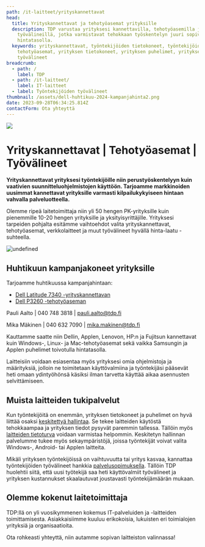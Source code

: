 ```yaml
---
path: /it-laitteet/yrityskannettavat
head:
  title: Yrityskannettavat ja tehotyöasemat yrityksille
  description: TDP varustaa yrityksesi kannettavilla, tehotyöasemilla ja muilla
    työvälineillä, jotka varmistavat tehokkaan työskentelyn juuri sopivalla
    hintatasolla.
  keywords: yrityskannettavat, työntekijöiden tietokoneet, työntekijöiden
    tehotyöasemat, yrityksen tietokoneet, yrityksen puhelimet, yrityksen
    työvälineet
breadcrumb:
  - path: /
    label: TDP
  - path: /it-laitteet/
    label: IT-laitteet
  - label: Työntekijöiden työvälineet
thumbnail: /assets/dell-huhtikuu-2024-kampanjahinta2.png
date: 2023-09-28T06:34:25.814Z
contactForm: Ota yhteyttä
---
```

![](/assets/dell-huhtikuu-2024-kampanjahinta2.png)

# Yrityskannettavat | Tehotyöasemat | Työvälineet

**Y﻿rityskannettavat yrityksesi työntekijöille niin perustyöskentelyyn kuin vaativien suunnitteluohjelmistojen käyttöön. Tarjoamme markkinoiden uusimmat kannettavat yrityksille varmasti kilpailukykyiseen hintaan vahvalla palveluotteella.**

Olemme ripeä laitetoimittaja niin yli 50 hengen PK-yrityksille kuin pienemmille 10-20 hengen yrityksille ja yksityisyrittäjille. Yrityksesi tarpeiden pohjalta esitämme vaihtoehdot valita yrityskannettavat, tehotyöasemat, verkkolaitteet ja muut työvälineet hyvällä hinta-laatu -suhteella.


<HeroBlock bgColor="brand" imageAlign="right">

<div className="HeroBlockImage">

![undefined](/assets/dell-l7340-p3260.png)

</div>

<div className="HeroBlockContent">

## Huhtikuun kampanjakoneet yrityksille

T﻿arjoamme huhtikuussa kampanjahintaan: 

* <a href="/assets/dell-7340-myyntiesite-20240405.pdf" target="_blank">Dell Latitude 7340 -yrityskannettavan</a>
* <a href="/assets/Dell-P3260-myyntiesite-20240405.pdf" target="_blank">Dell P3260 -tehotyöaseman</a>


Pauli Aalto | 040 748 3818 | pauli.aalto@tdp.fi

Mika Mäkinen | 040 632 7090 | mika.makinen@tdp.fi

</div>

</HeroBlock>


Kauttamme saatte niin Dellin, Applen, Lenovon, HP:n ja Fujitsun kannettavat kuin Windows-, Linux- ja Mac-tehotyöasemat sekä vaikka Samsungin ja Applen puhelimet toivotulla hintatasolla. 

Laitteisiin voidaan esiasentaa myös yrityksesi omia ohjelmistoja ja määrityksiä, jolloin ne toimitetaan käyttövalmiina ja työntekijäsi pääsevät heti omaan ydintyöhönsä käsiksi ilman tarvetta käyttää aikaa asennusten selvittämiseen.

## Muista laitteiden tukipalvelut

Kun työntekijöitä on enemmän, yrityksen tietokoneet ja puhelimet on hyvä liittää osaksi <a href="/it-palvelut/keskitetty-hallinta">keskitettyä hallintaa</a>. Se tekee laitteiden käytöstä tehokkaampaa ja yrityksen tiedot pysyvät paremmin tallessa. Tällöin myös <a href="/it-palvelut/tietoturva">laitteiden tietoturva</a> voidaan varmistaa helpommin. Keskitetyn hallinnan palvelumme tukee myös sekaympäristöjä, joissa työntekijät voivat valita Windows-, Android- tai Applen laitteita.

Mikäli yrityksen työntekijöissä on vaihtuvuutta tai yritys kasvaa, kannattaa työntekijöiden työvälineet hankkia <a href="/it-palvelut/palvelusopimus">palvelusopimuksella</a>. Tällöin TDP huolehtii siitä, että uusi työtekijä saa heti käyttövalmiit työvälineet ja yrityksen kustannukset skaalautuvat joustavasti työntekijämäärän mukaan.

## Olemme kokenut laitetoimittaja

TDP:llä on yli vuosikymmenen kokemus IT-palveluiden ja -laitteiden toimittamisesta. Asiakkaisiimme kuuluu erikokoisia, lukuisten eri toimialojen yrityksiä ja organisaatioita.

Ota rohkeasti yhteyttä, niin autamme sopivan laitteiston valinnassa!